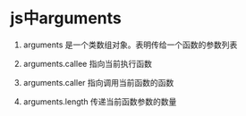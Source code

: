 # js中arguments

1. arguments 是一个类数组对象。表明传给一个函数的参数列表

2. arguments.callee 指向当前执行函数

3. arguments.caller 指向调用当前函数的函数

4. arguments.length 传递当前函数参数的数量
